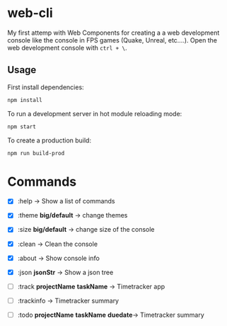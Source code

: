 # web-cli

My first attemp with Web Components for creating a a web development console like the console in FPS games (Quake, Unreal, etc....). Open the web development console with   `ctrl + \`.

## Usage

First install dependencies:

```sh
npm install
```

To run a development server in hot module reloading mode:

```sh
npm start
```

To create a production build:

```sh
npm run build-prod
```

# Commands
- [x] :help -> Show a list of commands
- [x] :theme __big/default__ -> change themes 
- [x] :size __big/default__ -> change size of the console
- [x] :clean -> Clean the console
- [x] :about -> Show console info
- [x] :json __jsonStr__ -> Show a json tree
- [ ] :track __projectName__ __taskName__ -> Timetracker app
- [ ] :trackinfo -> Timetracker summary
- [ ] :todo  __projectName__ __taskName__ __duedate__-> Timetracker summary


